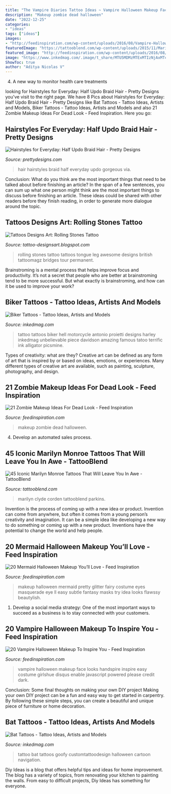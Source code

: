 ```yaml
---
title: "The Vampire Diaries Tattoo Ideas ~ Vampire Halloween Makeup Face Looks Handspire Inspire Easy Costume Girlshue Disqus Enable Javascript Powered Please Credit Dark"
description: "Makeup zombie dead halloween"
date: "2022-12-25"
categories:
- "ideas"
tags: ["ideas"]
images:
- "http://feedinspiration.com/wp-content/uploads/2016/08/Vampire-Halloween-Face-Make-Up-Ideas.jpg"
featuredImage: "https://tattooblend.com/wp-content/uploads/2015/11/Marilyn-Monroe-with-tattoos.jpg"
featured_image: "http://feedinspiration.com/wp-content/uploads/2016/08/Scary-Halloween-Horror-Makeup-Looks.jpg"
image: "https://www.inkedmag.com/.image/t_share/MTU5MDMzMTExMTIzNjAxMTc2/okvlt.jpg"
ShowToc: true
author: "Aditya Nicolas V"
---
```



4. A new way to monitor health care treatments

	

		
looking for Hairstyles for Everyday: Half Updo Braid Hair - Pretty Designs you've visit to the right page. We have 8 Pics about Hairstyles for Everyday: Half Updo Braid Hair - Pretty Designs like Bat Tattoos - Tattoo Ideas, Artists and Models, Biker Tattoos - Tattoo Ideas, Artists and Models and also 21 Zombie Makeup Ideas For Dead Look - Feed Inspiration. Here you go:
		
    
## Hairstyles For Everyday: Half Updo Braid Hair - Pretty Designs

<img loading=lazy src="http://www.prettydesigns.com/wp-content/uploads/2014/07/Gorgeous-Hair.jpg" onerror="this.onerror=null;this.src='https://tse1.mm.bing.net/th?id=OIP.fTyF-HWk4c9K7DvMT_I5ZwHaLH&amp;pid=15.1';" alt="Hairstyles for Everyday: Half Updo Braid Hair - Pretty Designs">

_Source: prettydesigns.com_

>hair hairstyles braid half everyday updo gorgeous via. 

	

Conclusion: What do you think are the most important things that need to be talked about before finishing an article?
In the span of a few sentences, you can sum up what one person might think are the most important things to discuss before finishing an article. These ideas could be shared with other readers before they finish reading, in order to generate more dialogue around the topic.

    
## Tattoos Designs Art: Rolling Stones Tattoo

<img loading=lazy src="http://3.bp.blogspot.com/-KB7kCahGd9c/Ti6vCT3EADI/AAAAAAAAKGc/yVZ9ppl3izs/s1600/rolling-stones-tattoo-6.jpg" onerror="this.onerror=null;this.src='https://tse4.mm.bing.net/th?id=OIP.iejpu0PkOvhhmrjnwmRB-wHaJ4&amp;pid=15.1';" alt="Tattoos Designs Art: Rolling Stones Tattoo">

_Source: tattoo-designsart.blogspot.com_

>rolling stones tattoo tattoos tongue leg awesome designs british tattoomagz bridges tour permanent. 

	

Brainstroming is a mental process that helps improve focus and productivity. It’s not a secret that people who are better at brainstroming tend to be more successful. But what exactly is brainstroming, and how can it be used to improve your work?

    
## Biker Tattoos - Tattoo Ideas, Artists And Models

<img loading=lazy src="https://www.inkedmag.com/.image/ar_3:2%2Cc_limit%2Ccs_srgb%2Cfl_progressive%2Cq_auto:good%2Cw_700/MTU5MDMyODU2MTA5ODUyNDQw/antonio-proietti.jpg" onerror="this.onerror=null;this.src='https://tse1.mm.bing.net/th?id=OIP.lWUSzOm-gHFuREv-b0WpHgAAAA&amp;pid=15.1';" alt="Biker Tattoos - Tattoo Ideas, Artists and Models">

_Source: inkedmag.com_

>tattoo tattoos biker hell motorcycle antonio proietti designs harley inkedmag unbelievable piece davidson amazing famous tatoo terrific ink alligator picsmine. 

	

Types of creativity: what are they?
Creative art can be defined as any form of art that is inspired by or based on ideas, emotions, or experiences. Many different types of creative art are available, such as painting, sculpture, photography, and design.

    
## 21 Zombie Makeup Ideas For Dead Look - Feed Inspiration

<img loading=lazy src="http://feedinspiration.com/wp-content/uploads/2016/08/Scary-Halloween-Horror-Makeup-Looks.jpg" onerror="this.onerror=null;this.src='https://tse2.mm.bing.net/th?id=OIP.GhMD4R3R3Qf_BJgqGZmCnwHaLH&amp;pid=15.1';" alt="21 Zombie Makeup Ideas For Dead Look - Feed Inspiration">

_Source: feedinspiration.com_

>makeup zombie dead halloween. 

	

4. Develop an automated sales process.

    
## 45 Iconic Marilyn Monroe Tattoos That Will Leave You In Awe - TattooBlend

<img loading=lazy src="https://tattooblend.com/wp-content/uploads/2015/11/Marilyn-Monroe-with-tattoos.jpg" onerror="this.onerror=null;this.src='https://tse4.mm.bing.net/th?id=OIP.5y6Y7PMrb4b5ntknyLBWbAHaHj&amp;pid=15.1';" alt="45 Iconic Marilyn Monroe Tattoos That Will Leave You In Awe - TattooBlend">

_Source: tattooblend.com_

>marilyn clyde corden tattooblend parkins. 

	

Invention is the process of coming up with a new idea or product. Invention can come from anywhere, but often it comes from a young person’s creativity and imagination. It can be a simple idea like developing a new way to do something or coming up with a new product. Inventions have the potential to change the world and help people.

    
## 20 Mermaid Halloween Makeup You’ll Love - Feed Inspiration

<img loading=lazy src="http://feedinspiration.com/wp-content/uploads/2016/08/Mermaid-Halloween-Makeup-Glitter.jpg" onerror="this.onerror=null;this.src='https://tse4.mm.bing.net/th?id=OIP.6Jo-iZsC7XZqd87v5UMDNgHaKU&amp;pid=15.1';" alt="20 Mermaid Halloween Makeup You’ll Love - Feed Inspiration">

_Source: feedinspiration.com_

>makeup halloween mermaid pretty glitter fairy costume eyes masquerade eye ll easy subtle fantasy masks try idea looks flawssy beautylish. 

	

1. Develop a social media strategy: One of the most important ways to succeed as a business is to stay connected with your customers.

    
## 20 Vampire Halloween Makeup To Inspire You - Feed Inspiration

<img loading=lazy src="http://feedinspiration.com/wp-content/uploads/2016/08/Vampire-Halloween-Face-Make-Up-Ideas.jpg" onerror="this.onerror=null;this.src='https://tse4.mm.bing.net/th?id=OIP.TqH71581tg22osDalVPbHQHaJ6&amp;pid=15.1';" alt="20 Vampire Halloween Makeup To Inspire You - Feed Inspiration">

_Source: feedinspiration.com_

>vampire halloween makeup face looks handspire inspire easy costume girlshue disqus enable javascript powered please credit dark. 

	

Conclusion: Some final thoughts on making your own DIY project
Making your own DIY project can be a fun and easy way to get started in carpentry. By following these simple steps, you can create a beautiful and unique piece of furniture or home decoration.

    
## Bat Tattoos - Tattoo Ideas, Artists And Models

<img loading=lazy src="https://www.inkedmag.com/.image/t_share/MTU5MDMzMTExMTIzNjAxMTc2/okvlt.jpg" onerror="this.onerror=null;this.src='https://tse3.mm.bing.net/th?id=OIP.LDim_DmdjQ_JsF8yfH6fbwHaHa&amp;pid=15.1';" alt="Bat Tattoos - Tattoo Ideas, Artists and Models">

_Source: inkedmag.com_

>tattoo bat tattoos goofy customtattoodesign halloween cartoon navigation. 

	

Diy Ideas is a blog that offers helpful tips and ideas for home improvement. The blog has a variety of topics, from renovating your kitchen to painting the walls. From easy to difficult projects, Diy Ideas has something for everyone.

